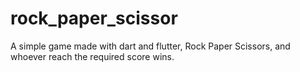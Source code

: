 # rock_paper_scissor

A simple game made with dart and flutter, Rock Paper Scissors, and whoever reach the required score wins. 


